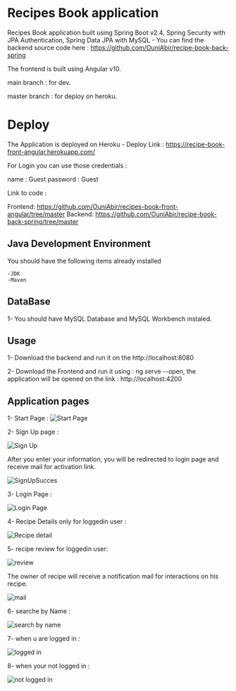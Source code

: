 # Recipes Book application
Recipes Book application built using Spring Boot v2.4, Spring Security with JPA Authentication, Spring Data JPA with MySQL -  You can find the backend source code here : https://github.com/OuniAbir/recipe-book-back-spring

The frontend is built using Angular v10.


main branch : for dev.


master branch : for deploy on heroku.

# Deploy 

The Application is deployed on Heroku - Deploy Link : https://recipe-book-front-angular.herokuapp.com/

For Login you can use those credentials :

name : Guest
password : Guest



Link to code : 

Frontend: https://github.com/OuniAbir/recipes-book-front-angular/tree/master 
Backend: https://github.com/OuniAbir/recipe-book-back-spring/tree/master


## Java Development Environment

You should have the following items already installed 


	-JDK
	-Maven
	
## DataBase 

1- You should have MySQL Database and MySQL Workbench instaled.


## Usage 


1- Download the backend and run it on the http://localhost:8080


2- Download the Frontend and run it using : ng serve --open, the application will be opened on the link : http://localhost:4200



## Application pages

1- Start Page :
![Start Page ](https://github.com/OuniAbir/recipes-book-front-angular/blob/main/app-screenShots/startPage.png)


2- Sign Up page :


![Sign Up](https://github.com/OuniAbir/recipes-book-front-angular/blob/main/app-screenShots/signUp.PNG)


After you enter your information, you will be redirected to login page and receive mail for activation link.

![SignUpSucces](https://github.com/OuniAbir/recipes-book-front-angular/blob/main/app-screenShots/signUpSucce.PNG)



3- Login Page  :

![Login Page ](https://github.com/OuniAbir/recipes-book-front-angular/blob/main/app-screenShots/LoginPage.PNG)



4- Recipe Details only for loggedin user :


![Recipe detail ](https://github.com/OuniAbir/recipes-book-front-angular/blob/main/app-screenShots/recipeDetails.PNG)


5- recipe review for loggedin user: 


![review ](https://github.com/OuniAbir/recipes-book-front-angular/blob/main/app-screenShots/review.PNG)



The owner of recipe will receive a notification mail for interactions on his recipe.


![mail ](https://github.com/OuniAbir/recipes-book-front-angular/blob/main/app-screenShots/NotifEmail.PNG)


6- searche by Name :

![search by name](https://github.com/OuniAbir/recipes-book-front-angular/blob/main/app-screenShots/search.PNG)


7- when u are logged in :


![ logged in](https://github.com/OuniAbir/recipes-book-front-angular/blob/main/app-screenShots/logged.PNG)



8- when your not logged in :


![ not logged in ](https://github.com/OuniAbir/recipes-book-front-angular/blob/main/app-screenShots/loggout.PNG)
